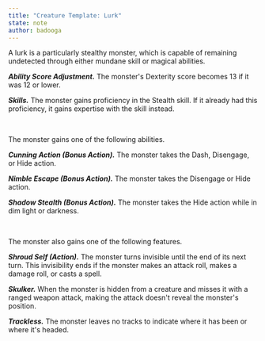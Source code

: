 ```yaml
---
title: "Creature Template: Lurk"
state: note
author: badooga
---
```

A lurk is a particularly stealthy monster, which is capable of remaining undetected through either mundane skill or magical abilities.

***Ability Score Adjustment.*** The monster's Dexterity score becomes 13 if it was 12 or lower.

***Skills.*** The monster gains proficiency in the Stealth skill. If it already had this proficiency, it gains expertise with the skill instead.

<br>

The monster gains one of the following abilities.

***Cunning Action (Bonus Action).*** The monster takes the Dash, Disengage, or Hide action.

***Nimble Escape (Bonus Action).*** The monster takes the Disengage or Hide action.

***Shadow Stealth (Bonus Action).*** The monster takes the Hide action while in dim light or darkness.

<br>

The monster also gains one of the following features.

***Shroud Self (Action).*** The monster turns invisible until the end of its next turn. This invisibility ends if the monster makes an attack roll, makes a damage roll, or casts a spell.

***Skulker.*** When the monster is hidden from a creature and misses it with a ranged weapon attack, making the attack doesn't reveal the monster's position.

***Trackless.*** The monster leaves no tracks to indicate where it has been or where it's headed.
